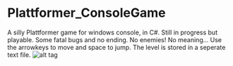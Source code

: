 # Plattformer_ConsoleGame
A silly Plattformer game for windows console, in C#. Still in progress but playable.
Some fatal bugs and no ending. No enemies! No meaning...
Use the arrowkeys to move and space to jump.
The level is stored in a seperate text file.
![alt tag](Plattformer_ConsoleGame/ASCII_platformer.png)
